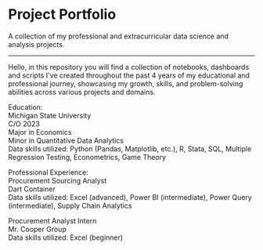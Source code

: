 # Project Portfolio

A collection of my professional and extracurricular data science and analysis projects.

---

Hello, in this repository you will find a collection of notebooks, dashboards and scripts I've created throughout the past 4 years of my educational and professional journey, showcasing my growth, skills, and problem-solving abilities across various projects and domains.

Education:  
Michigan State University  
C/O 2023  
Major in Economics  
Minor in Quantitative Data Analytics  
Data skills utilized: Python (Pandas, Matplotlib, etc.), R, Stata, SQL, Multiple Regression Testing, Econometrics, Game Theory  

Professional Experience:  
Procurement Sourcing Analyst  
Dart Container  
Data skills utilized: Excel (advanced), Power BI (intermediate), Power Query (intermediate), Supply Chain Analytics  

Procurement Analyst Intern  
Mr. Cooper Group  
Data skills utilized: Excel (beginner)  
